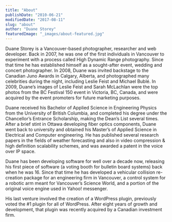 ```yaml
---
title: "About"
publishDate: "2010-06-21"
modifiedDate: "2017-08-11"
slug: "about"
author: "Duane Storey"
featuredImage: "_images/about-featured.jpg"
---
```


Duane Storey is a Vancouver-based photographer, researcher and web developer. Back in 2007, he was one of the first individuals in Vancouver to experiment with a process called High Dynamic Range photography. Since that time he has established himself as a sought-after event, wedding and concert photographer. In 2008, Duane was invited backstage to the Canadian Juno Awards in Calgary, Alberta, and photographed many celebrities during the night, including Leslie Feist and Michael Bublé. In 2009, Duane’s images of Leslie Feist and Sarah McLachlan were the top photos from the BC Festival 150 event in Victoria, BC, Canada, and were acquired by the event promoters for future marketing purposes.

Duane received his Bachelor of Applied Science in Engineering Physics from the University of British Columbia, and completed his degree under the Chancellor’s Entrance Scholarship, making the Dean’s List several times. After a brief stint in Ottawa developing fiber optics components, Duane went back to university and obtained his Master’s of Applied Science in Electrical and Computer engineering. He has published several research papers in the fields of weather forecasting and also in video compression &amp; high definition scalability schemes, and was awarded a patent in the voice over IP space.

Duane has been developing software for well over a decade now, releasing his first piece of software (a voting booth for bulletin board systems) back when he was 16. Since that time he has developed a vehicular collision re-creation package for an engineering firm in Vancouver, a control system for a robotic arm meant for Vancouver’s Science World, and a portion of the original voice engine used in Yahoo! messenger.

His last venture involved the creation of a WordPress plugin, previously voted the #1 plugin for all of WordPress. After eight years of growth and development, that plugin was recently acquired by a Canadian investment firm.